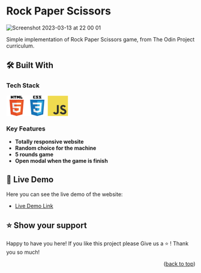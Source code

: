 # Rock Paper Scissors

<img width="1440" alt="Screenshot 2023-03-13 at 22 00 01" src="https://user-images.githubusercontent.com/103900838/224830574-dc191b77-2dfc-4b81-9b00-66cb2cbf94d3.png">

Simple implementation of Rock Paper Scissors game, from The Odin Project curriculum.

## 🛠 Built With <a name="built-with"></a>

### Tech Stack <a name="tech-stack"></a>

<a href="https://www.w3.org/html/" target="_blank"><img align="center" src="https://raw.githubusercontent.com/devicons/devicon/master/icons/html5/html5-original-wordmark.svg" alt="html5" width="55" height="55"/></a><a href="https://www.w3schools.com/css/" target="_blank"><img align="center" src="https://raw.githubusercontent.com/devicons/devicon/master/icons/css3/css3-original-wordmark.svg" alt="css3" width="55" height="55"/></a><a href="https://developer.mozilla.org/en-US/docs/Web/JavaScript" target="_blank" rel="noreferrer"><img align="center" src="https://raw.githubusercontent.com/devicons/devicon/master/icons/javascript/javascript-original.svg" alt="javascript" width="55" height="55"/></a>

### Key Features <a name="key-features"></a>


- **Totally responsive website**
- **Random choice for the machine**
- **5 rounds game**
- **Open modal when the game is finish**

## 🚀 Live Demo <a name="live-demo"></a>

Here you can see the live demo of the website:

- [Live Demo Link](https://rivasbolinga.github.io/RockPaperScissors/)




<!-- SUPPORT -->
## ⭐️ Show your support <a name="support"></a>

<!-- > Write a message to encourage readers to support your project -->
Happy to have you here! If you like this project please Give us a ⭐️ !
Thank you so much!

<p align="right">(<a href="#readme-top">back to top</a>)</p>
